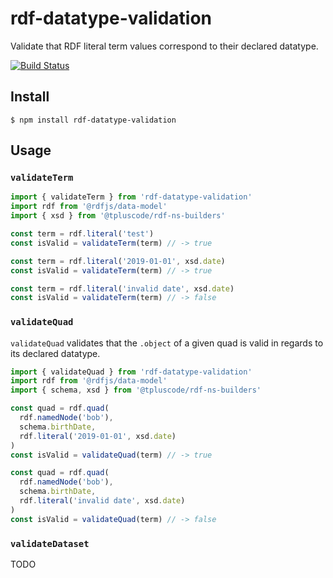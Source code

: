 
# rdf-datatype-validation

Validate that RDF literal term values correspond to their declared datatype.

[![Build Status](https://travis-ci.org/zazuko/rdf-datatype-validation.svg?branch=master)](https://travis-ci.org/zazuko/rdf-datatype-validation)


## Install

`$ npm install rdf-datatype-validation`


## Usage

### `validateTerm`

```javascript
import { validateTerm } from 'rdf-datatype-validation'
import rdf from '@rdfjs/data-model'
import { xsd } from '@tpluscode/rdf-ns-builders'

const term = rdf.literal('test')
const isValid = validateTerm(term) // -> true

const term = rdf.literal('2019-01-01', xsd.date)
const isValid = validateTerm(term) // -> true

const term = rdf.literal('invalid date', xsd.date)
const isValid = validateTerm(term) // -> false
```

### `validateQuad`

`validateQuad` validates that the `.object` of a given quad is valid in regards
to its declared datatype.

```javascript
import { validateQuad } from 'rdf-datatype-validation'
import rdf from '@rdfjs/data-model'
import { schema, xsd } from '@tpluscode/rdf-ns-builders'

const quad = rdf.quad(
  rdf.namedNode('bob'),
  schema.birthDate,
  rdf.literal('2019-01-01', xsd.date)
)
const isValid = validateQuad(term) // -> true

const quad = rdf.quad(
  rdf.namedNode('bob'),
  schema.birthDate,
  rdf.literal('invalid date', xsd.date)
)
const isValid = validateQuad(term) // -> false
```

### `validateDataset`

TODO
